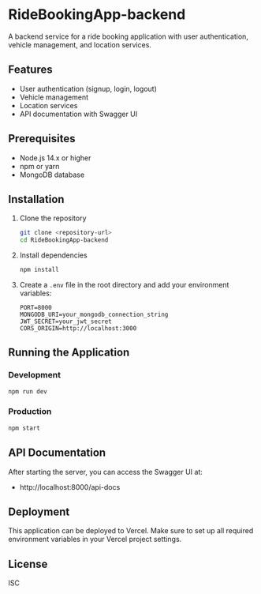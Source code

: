 # RideBookingApp-backend

A backend service for a ride booking application with user authentication, vehicle management, and location services.

## Features

- User authentication (signup, login, logout)
- Vehicle management
- Location services
- API documentation with Swagger UI

## Prerequisites

- Node.js 14.x or higher
- npm or yarn
- MongoDB database

## Installation

1. Clone the repository
   ```bash
   git clone <repository-url>
   cd RideBookingApp-backend
   ```

2. Install dependencies
   ```bash
   npm install
   ```

3. Create a `.env` file in the root directory and add your environment variables:
   ```
   PORT=8000
   MONGODB_URI=your_mongodb_connection_string
   JWT_SECRET=your_jwt_secret
   CORS_ORIGIN=http://localhost:3000
   ```

## Running the Application

### Development
```bash
npm run dev
```

### Production
```bash
npm start
```

## API Documentation

After starting the server, you can access the Swagger UI at:
- http://localhost:8000/api-docs

## Deployment

This application can be deployed to Vercel. Make sure to set up all required environment variables in your Vercel project settings.

## License

ISC
